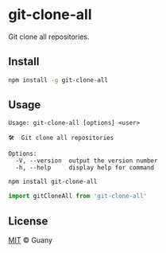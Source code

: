 # git-clone-all

Git clone all repositories.

## Install

```bash
npm install -g git-clone-all
```

## Usage

```text
Usage: git-clone-all [options] <user>

🛠️  Git clone all repositories

Options:
  -V, --version  output the version number
  -h, --help     display help for command
```

```bash
npm install git-clone-all
```

```javascript
import gitCloneAll from 'git-clone-all'
```

## License

[MIT](https://opensource.org/licenses/MIT) © Guany
